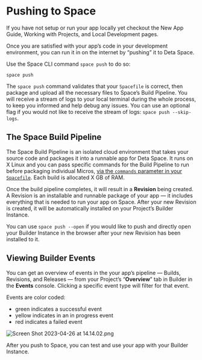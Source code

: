 # Pushing to Space

If you have not setup or run your app locally yet checkout the New App Guide, Working with Projects, and Local Development pages.

Once you are satisfied with your app’s code in your development environment, you can run it in on the internet by “pushing” it to Deta Space.

Use the Space CLI command `space push` to do so:

```
space push
```

The `space push` command validates that your `Spacefile` is correct, then package and upload all the necessary files to Space’s Build Pipeline. You will receive a stream of logs to your local terminal during the whole process, to keep you informed and help debug any issues. You can use an optional flag if you would not like to receive the stream of logs: `space push --skip-logs`.

## The Space Build Pipeline

The Space Build Pipeline is an isolated cloud environment that takes your source code and packages it into a runnable app for Deta Space. It runs on X Linux and you can pass specific commands for the Build Pipeline to run before packaging individual Micros, [via the `commands` parameter in your `Spacefile`](https://deta.space/docs/en/reference/spacefile#commands). Each build is allocated X GB of RAM.

Once the build pipeline completes, it will result in a **Revision** being created. A Revision is an installable and runnable package of your app — it includes everything that is needed to run your app on Space. After your new Revision is created, it will be automatically installed on your Project’s Builder Instance.

You can use `space push --open` if you would like to push and directly open your Builder Instance in the browser after your new Revision has been installed to it.

## Viewing Builder Events

You can get an overview of events in the your app’s pipeline — Builds, Revisions, and Releases — from your Project’s “**Overview**” tab in Builder in the ************Events************ console. Clicking a specific event type will filter for that event.

Events are color coded:

- green indicates a successful event
- yellow indicates in an in progress event
- red indicates a failed event

![Screen Shot 2023-04-26 at 14.14.02.png](Pushing%20to%20Space%20695a21c330ad4c6a85494bb71f85e030/Screen_Shot_2023-04-26_at_14.14.02.png)

After you push to Space, you can test and use your app with your Builder Instance.